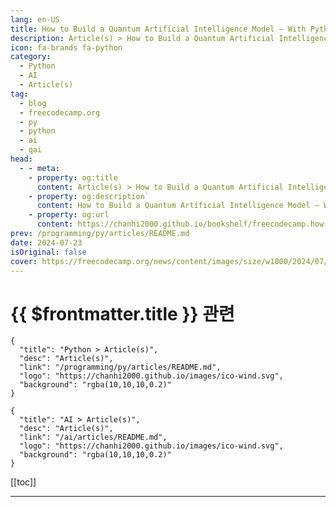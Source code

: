 ```yaml
---
lang: en-US
title: How to Build a Quantum Artificial Intelligence Model – With Python Code Examples
description: Article(s) > How to Build a Quantum Artificial Intelligence Model – With Python Code Examples
icon: fa-brands fa-python
category: 
  - Python
  - AI
  - Article(s)
tag: 
  - blog
  - freecodecamp.org
  - py
  - python
  - ai
  - qai
head:
  - - meta:
    - property: og:title
      content: Article(s) > How to Build a Quantum Artificial Intelligence Model – With Python Code Examples
    - property: og:description`
      content: How to Build a Quantum Artificial Intelligence Model – With Python Code Examples
    - property: og:url
      content: https://chanhi2000.github.io/bookshelf/freecodecamp.how-to-build-a-quantum-ai-model.html
prev: /programming/py/articles/README.md
date: 2024-07-23
isOriginal: false
cover: https://freecodecamp.org/news/content/images/size/w1000/2024/07/article_cover.jpg
---
```


# {{ $frontmatter.title }} 관련

```component VPCard
{
  "title": "Python > Article(s)",
  "desc": "Article(s)",
  "link": "/programming/py/articles/README.md",
  "logo": "https://chanhi2000.github.io/images/ico-wind.svg",
  "background": "rgba(10,10,10,0.2)"
}
```

```component VPCard
{
  "title": "AI > Article(s)",
  "desc": "Article(s)",
  "link": "/ai/articles/README.md",
  "logo": "https://chanhi2000.github.io/images/ico-wind.svg",
  "background": "rgba(10,10,10,0.2)"
}
```

[[toc]]

---

<SiteInfo
  name="How to Build a Quantum Artificial Intelligence Model – With Python Code Examples"
  desc="Machine learning (ML) is one of the most important subareas of AI used in building great AI systems. In ML, deep learning is a narrow area focused solely on neural networks. Through the field of deep learning, systems like ChatGPT and many other AI models can be created. In other..."
  url="https://freecodecamp.org/news/how-to-build-a-quantum-ai-model/"
  logo="https://cdn.freecodecamp.org/universal/favicons/favicon.ico"
  preview="https://freecodecamp.org/news/content/images/size/w1000/2024/07/article_cover.jpg"/>

<!-- TODO: 작성 -->

